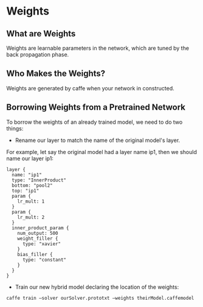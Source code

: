 # Weights

## What are Weights

Weights are learnable parameters in the network, which are tuned by the back propagation phase.

## Who Makes the Weights?

Weights are generated by caffe when your network in constructed.

## Borrowing Weights from a Pretrained Network

To borrow the weights of an already trained model, we need to do two things:

* Rename our layer to match the name of the original model's layer.

For example, let say the original model had a layer name ip1, then we should name our layer ip1:

    layer {
      name: "ip1"
      type: "InnerProduct"
      bottom: "pool2"
      top: "ip1"
      param {
        lr_mult: 1
      }
      param {
        lr_mult: 2
      }
      inner_product_param {
        num_output: 500
        weight_filler {
          type: "xavier"
        }
        bias_filler {
          type: "constant"
        }
      }
    }

*  Train our new hybrid model declaring the location of the weights:

`caffe train —solver ourSolver.prototxt —weights theirModel.caffemodel`